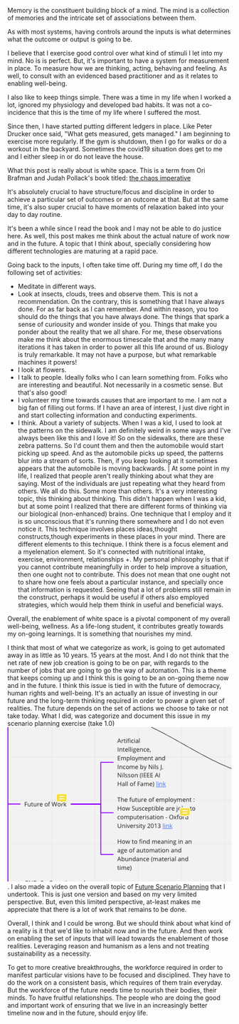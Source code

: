 Memory is the constituent building block of a mind. The mind is a collection of memories and the intricate set of associations between them. 

As with most systems, having controls around the inputs is what determines what the outcome or output is going to be. 

I believe that I exercise good control over what kind of stimuli I let into my mind. No is is perfect. But, it's important to have a system for measurement in place. To measure how we are thinking, acting, behaving and feeling. As well, to consult with an evidenced based practitioner and as it relates to enabling well-being. 

I also like to keep things simple. There was a time in my life when I worked a lot, ignored my physiology and developed bad habits. It was not a co-incidence that this is the time of my life where I suffered the most. 

Since then, I have started putting different ledgers in place. Like Peter Drucker once said, "What gets measured, gets managed." I am beginning to exercise more regularly. If the gym is shutdown, then I go for walks or do a workout in the backyard. Sometimes the covid19 situation does get to me and I either sleep in or do not leave the house. 

What this post is really about is white space. This is a term from Ori Brafman and Judah Pollack's book titled: [the chaos imperative](https://www.amazon.ca/dp/B00BH0VSIU/ref=dp-kindle-redirect?_encoding=UTF8&btkr=1)

It's absolutely crucial to have structure/focus and discipline in order to achieve a particular set of outcomes or an outcome at that. But at the same time, it's also super crucial to have moments of relaxation baked into your day to day routine. 

It's been a while since I read the book and I may not be able to do justice here. As well, this post makes me think about the actual nature of work now and in the future. A topic that I think about, specially considering how different technologies are maturing at a rapid pace. 

Going back to the inputs, I often take time off. During my time off, I do the following set of activities:
* Meditate in different ways.
* Look at insects, clouds, trees and observe them. This is not a recommendation. On the contrary, this is something that I have always done. For as far back as I can remember. And within reason, you too should do the things that you have always done. The things that spark a sense of curiousity and wonder inside of you. Things that make you ponder about the reality that we all share. For me, these observations make me think about the enormous timescale that and the many many iterations it has taken in order to power all this life around of us. Biology is truly remarkable. It may not have a purpose, but what remarkable machines it powers!
* I look at flowers. 
* I talk to people. Ideally folks who I can learn something from. Folks who are interesting and beautiful. Not necessarily in a cosmetic sense. But that's also good!
* I volunteer my time towards causes that are important to me. I am not a big fan of filling out forms. If I have an area of interest, I just dive right in and start collecting information and conducting experiments.
* I think. About a variety of subjects. When I was a kid, I used to look at the patterns on the sidewalk. I am definitely weird in some ways and I've always been like this and I love it! So on the sidewalks, there are these zebra patterns. So I'd count them and then the automobile would start picking up speed. And as the automobile picks up speed, the patterns blur into a stream of sorts. Then, if you keep looking at it sometimes appears that the automobile is moving backwards. | At some point in my life, I realized that people aren't really thinking about what they are saying. Most of the individuals are just repeating what they heard from others. We all do this. Some more than others. It's a very interesting topic, this thinking about thinking. This didn't happen when I was a kid, but at some point I realized that there are different forms of thinking via our biological (non-enhanced) brains. One technique that I employ and it is so unconscious that it's running there somewhere and I do not even notice it. This technique involves places ideas,thought constructs,though experiments in these places in your mind. There are different elements to this technique. I think there is a focus element and a myelenation element. So it's connected with nutritional intake, exercise, environment, relationships +.  My personal philosophy is that if you cannot contribute meaningfully in order to help improve a situation, then one ought not to contribute. This does not mean that one ought not to share how one feels about a particular instance, and specially once that information is requested. Seeing that a lot of problems still remain in the construct, perhaps it would be useful if others also employed strategies, which would help them think in useful and beneficial ways. 

Overall, the enablement of white space is a pivotal component of my overall well-being, wellness. As a life-long student, it contributes greatly towards my on-going learnings. It is something that nourishes my mind. 

I think that most of what we categorize as work, is going to get automated away in as little as 10 years. 15 years at the most. And I do not think that the net rate of new job creation is going to be on par, with regards to the number of jobs that are going to go the way of automation. This is a theme that keeps coming up and I think this is going to be an on-going theme now and in the future. I think this issue is tied in with the future of democracy, human rights and well-being. It's an actually an issue of investing in our future and the long-term thinking required in order to power a given set of realities. The future depends on the set of actions we choose to take or not take today. What I did, was categorize and document this issue in my scenario planning exercise (take 1.0)
<img src="/assets/images/Future of work - Miro.png">. I also made a video on the overall topic of [Future Scenario Planning](https://youtu.be/4K7J2tCOwic) that I undertook. This is just one version and based on my very limited perspective. But, even this limited perspective, at-least makes me appreciate that there is a lot of work that remains to be done. 

Overall, I think and I could be wrong. But we should think about what kind of a reality is it that we'd like to inhabit now and in the future. And then work on enabling the set of inputs that will lead towards the enablement of those realities. Leveraging reason and humanism as a lens and not treating sustainability as a necessity. 

To get to more creative breakthroughs, the workforce required in order to manifest particular visions have to be focused and disciplined. They have to do the work on a consistent basis, which requires of them train everyday. But the workforce of the future needs time to nourish their bodies, their minds. To have fruitful relationships. The people who are doing the good and important work of ensuring that we live in an increasingly better timeline now and in the future, should enjoy life.
